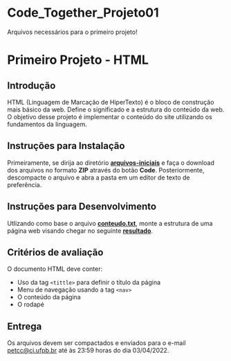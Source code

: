 # Code_Together_Projeto01
Arquivos necessários para o primeiro projeto!
# Primeiro Projeto - HTML

## Introdução

HTML (Linguagem de Marcação de HiperTexto) é o bloco de construção mais básico da web. Define o significado e a estrutura do conteúdo da web. O objetivo
desse projeto é implementar o conteúdo do site utilizando os fundamentos da linguagem.

## Instruções para Instalação

Primeiramente, se dirija ao diretório [**arquivos-iniciais**](arquivos-iniciais) e faça o download dos arquivos no formato **ZIP** através do botão **Code**. Posteriormente, descompacte o arquivo e abra a pasta em um editor de texto de preferência.

## Instruções para Desenvolvimento

Utlizando como base o arquivo [**conteudo.txt**](https://github.com/petccufpb/Code_Together_Projeto01/blob/main/arquivos-iniciais/arquivos-iniciais/conteudo.txt), monte a estrutura de uma página web visando chegar no seguinte [**resultado**](https://imgur.com/dy0lXVn).

## Critérios de avaliação

O documento HTML deve conter:

- Uso da tag `<tittle>` para definir o título da página
- Menu de navegação usando a tag `<nav>`
- O conteúdo da página
- O rodapé

## Entrega

Os arquivos devem ser compactados e enviados para o e-mail petcc@ci.ufpb.br até às 23:59 horas do dia 03/04/2022.
